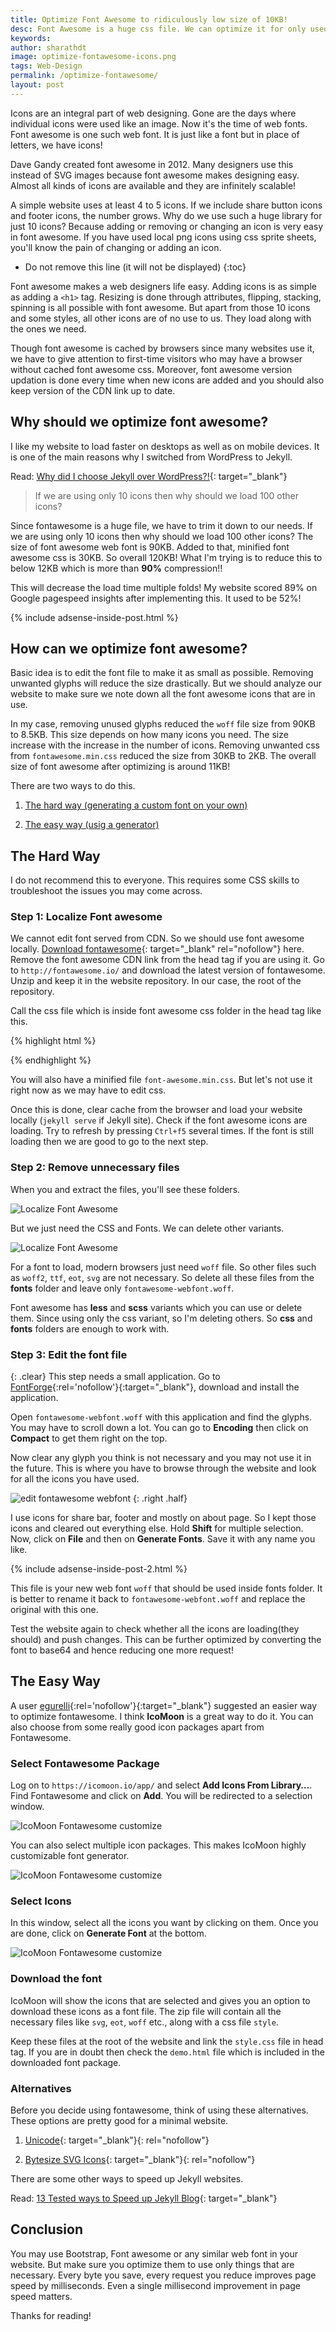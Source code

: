 ```yaml
---
title: Optimize Font Awesome to ridiculously low size of 10KB!
desc: Font Awesome is a huge css file. We can optimize it for only used cases and trim it down to just 10KB! Use this method to reduce the size of font awesome.
keywords: 
author: sharathdt
image: optimize-fontawesome-icons.png
tags: Web-Design
permalink: /optimize-fontawesome/
layout: post
---
```



Icons are an integral part of web designing. Gone are the days where individual icons were used like an image. Now it's the time of web fonts. Font awesome is one such web font. It is just like a font but in place of letters, we have icons! 

Dave Gandy created font awesome in 2012. Many designers use this instead of SVG images because font awesome makes designing easy. Almost all kinds of icons are available and they are infinitely scalable!


<i class="fa fa-github-alt fa"></i>
<i class="fa fa-github-alt fa-2x"></i>
<i class="fa fa-github-alt fa-3x"></i>
<i class="fa fa-github-alt fa-4x"></i>
<i class="fa fa-github-alt fa-5x"></i>

A simple website uses at least 4 to 5 icons. If we include share button icons and footer icons, the number grows. Why do we use such a huge library for just 10 icons? Because adding or removing or changing an icon is very easy in font awesome. If you have used local png icons using css sprite sheets, you'll know the pain of changing or adding an icon.

* Do not remove this line (it will not be displayed) 
{:toc}

Font awesome makes a web designers life easy. Adding icons is as simple as adding a ``<h1>`` tag. Resizing is done through attributes, flipping, stacking, spinning is all possible with font awesome. But apart from those 10 icons and some styles, all other icons are of no use to us. They load along with the ones we need. 

Though font awesome is cached by browsers since many websites use it, we have to give attention to first-time visitors who may have a browser without cached font awesome css. Moreover, font awesome version updation is done every time when new icons are added and you should also keep version of the CDN link up to date.

## Why should we optimize font awesome?
I like my website to load faster on desktops as well as on mobile devices. It is one of the main reasons why I switched from WordPress to Jekyll.

Read: [Why did I choose Jekyll over WordPress?!](/why-jekyll-over-wordpress/){: target="_blank"}

> If we are using only 10 icons then why should we load 100 other icons?

Since fontawesome is a huge file, we have to trim it down to our needs. If we are using only 10 icons then why should we load 100 other icons? The size of font awesome web font is 90KB. Added to that, minified font awesome css is 30KB. So overall 120KB! What I'm trying is to reduce this to below 12KB which is more than **90%** compression!!

This will decrease the load time multiple folds! My website scored 89% on Google pagespeed insights after implementing this. It used to be 52%!

{% include adsense-inside-post.html %}

## How can we optimize font awesome?
Basic idea is to edit the font file to make it as small as possible. Removing unwanted glyphs will reduce the size drastically. But we should analyze our website to make sure we note down all the font awesome icons that are in use.

In my case, removing unused glyphs reduced the ``woff`` file size from 90KB to 8.5KB. This size depends on how many icons you need. The size increase with the increase in the number of icons. Removing unwanted css from ``fontawesome.min.css`` reduced the size from 30KB to 2KB. The overall size of font awesome after optimizing is around 11KB!

There are two ways to do this.

1. [The hard way (generating a custom font on your own)](#the-hard-way)

2. [The easy way (usig a generator)](#the-easy-way)

## The Hard Way
I do not recommend this to everyone. This requires some CSS skills to troubleshoot the issues you may come across.

### Step 1: Localize Font awesome
We cannot edit font served from CDN. So we should use font awesome locally. [Download fontawesome](http://fontawesome.io/#modal-download){: target="_blank" rel="nofollow"} here. Remove the font awesome CDN link from the head tag if you are using it. Go to ``http://fontawesome.io/`` and download the latest version of fontawesome. Unzip and keep it in the website repository. In our case, the root of the repository.

Call the css file which is inside font awesome css folder in the head tag like this.

{% highlight html %}
<link rel="stylesheet" href="/font-awesome/css/font-awesome.css">
{% endhighlight %}

You will also have a minified file ``font-awesome.min.css``. But let's not use it right now as we may have to edit css.

Once this is done, clear cache from the browser and load your website locally (``jekyll serve`` if Jekyll site). Check if the font awesome icons are loading. Try to refresh by pressing ``Ctrl+f5`` several times. If the font is still loading then we are good to go to the next step.

### Step 2: Remove unnecessary files

When you  and extract the files, you'll see these folders.

![Localize Font Awesome](/images/localized-fontawesome.PNG)

But we just need the CSS and Fonts. We can delete other variants.

![Localize Font Awesome](/images/localized-fontawesome-2.PNG)

For a font to load, modern browsers just need ``woff`` file. So other files such as ``woff2``, ``ttf``, ``eot``, ``svg`` are not necessary. So delete all these files from the **fonts** folder and leave only ``fontawesome-webfont.woff``.


Font awesome has **less** and **scss** variants which you can use or delete them. Since using only the css variant, so I'm deleting others. So **css** and **fonts** folders are enough to work with.

### Step 3: Edit the font file
{: .clear}
This step needs a small application. Go to [FontForge](http://fontforge.github.io/en-US/){:rel='nofollow'}{:target="_blank"}, download and install the application.

Open ``fontawesome-webfont.woff`` with this application and find the glyphs. You may have to scroll down a lot. You can go to **Encoding** then click on **Compact** to get them right on the top.

Now clear any glyph you think is not necessary and you may not use it in the future. This is where you have to browse through the website and look for all the icons you have used.

![edit fontawesome webfont](/images/edit-fontawesome-webfont.jpg)
{: .right .half}

I use icons for share bar, footer and mostly on about page. So I kept those icons and cleared out everything else. Hold **Shift** for multiple selection. Now, click on **File** and then on **Generate Fonts**. Save it with any name you like. 

{% include adsense-inside-post-2.html %}

This file is your new web font ``woff`` that should be used inside fonts folder. It is better to rename it back to ``fontawesome-webfont.woff`` and replace the original with this one.

Test the website again to check whether all the icons are loading(they should) and push changes. This can be further optimized by converting the font to base64 and hence reducing one more request!


## The Easy Way

A user [egurelli](https://disqus.com/by/egurelli/){:rel='nofollow'}{:target="_blank"} suggested an easier way to optimize fontawesome. I think **IcoMoon** is a great way to do it. You can also choose from some really good icon packages apart from Fontawesome.

### Select Fontawesome Package
Log on to ``https://icomoon.io/app/`` and select **Add Icons From Library…**. Find Fontawesome and click on **Add**. You will be redirected to a selection window. 

![IcoMoon Fontawesome customize](/images/icomoon-fontawesome-1.PNG)

You can also select multiple icon packages. This makes IcoMoon highly customizable font generator.

![IcoMoon Fontawesome customize](/images/icomoon-fontawesome-2.PNG)

### Select Icons
In this window, select all the icons you want by clicking on them. Once you are done, click on **Generate Font** at the bottom.

![IcoMoon Fontawesome customize](/images/icomoon-fontawesome-3.PNG)

### Download the font
IcoMoon will show the icons that are selected and gives you an option to download these icons as a font file. The zip file will contain all the necessary files like ``svg``, ``eot``, ``woff`` etc., along with a css file ``style``.

Keep these files at the root of the website and link the ``style.css`` file in head tag. If you are in doubt then check the ``demo.html`` file which is included in the downloaded font package.

### Alternatives
Before you decide using fontawesome, think of using these alternatives. These options are pretty good for a minimal website.

1. [Unicode](https://www.materialui.co/unicode-characters){: target="_blank"}{: rel="nofollow"}

2. [Bytesize SVG Icons](https://github.com/danklammer/bytesize-icons){: target="_blank"}{: rel="nofollow"}

There are some other ways to speed up Jekyll websites.

Read: [13 Tested ways to Speed up Jekyll Blog](/jekyll-speed/){: target="_blank"}

## Conclusion
You may use Bootstrap, Font awesome or any similar web font in your website. But make sure you optimize them to use only things that are necessary. Every byte you save, every request you reduce improves page speed by milliseconds. Even a single millisecond improvement in page speed matters. 

Thanks for reading!
<link type="text/css" rel="stylesheet" href="https://maxcdn.bootstrapcdn.com/font-awesome/4.7.0/css/font-awesome.min.css">